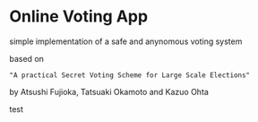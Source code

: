 # Online Voting App

simple implementation of a safe and anynomous voting system

based on
```
"A practical Secret Voting Scheme for Large Scale Elections"
```
by Atsushi Fujioka, Tatsuaki Okamoto and Kazuo Ohta


test
